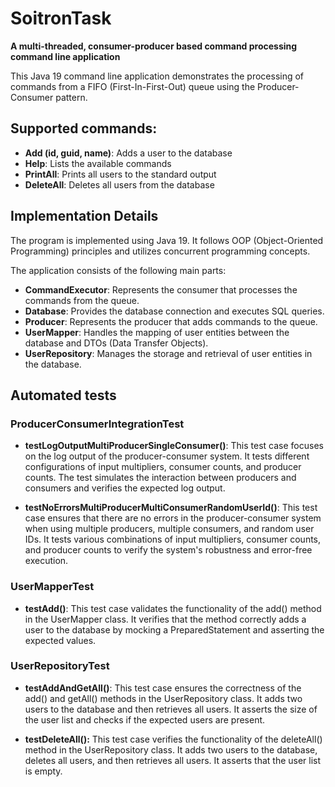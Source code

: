 # SoitronTask

**A multi-threaded, consumer-producer based command processing command line application**

This Java 19 command line application demonstrates the processing of commands from a FIFO (First-In-First-Out) queue
using the Producer-Consumer pattern.

## Supported commands:

- **Add (id, guid, name)**: Adds a user to the database
- **Help**: Lists the available commands
- **PrintAll**: Prints all users to the standard output
- **DeleteAll**: Deletes all users from the database

## Implementation Details

The program is implemented using Java 19.
It follows OOP (Object-Oriented Programming) principles and utilizes concurrent programming concepts.

The application consists of the following main parts:

- **CommandExecutor**: Represents the consumer that processes the commands from the queue.
- **Database**: Provides the database connection and executes SQL queries.
- **Producer**: Represents the producer that adds commands to the queue.
- **UserMapper**: Handles the mapping of user entities between the database and DTOs (Data Transfer Objects).
- **UserRepository**: Manages the storage and retrieval of user entities in the database.

## Automated tests

### ProducerConsumerIntegrationTest

- **testLogOutputMultiProducerSingleConsumer()**:
  This test case focuses on the log output of the producer-consumer system.
  It tests different configurations of input multipliers, consumer counts, and producer counts.
  The test simulates the interaction between producers and consumers and verifies the expected log output.

- **testNoErrorsMultiProducerMultiConsumerRandomUserId()**:
  This test case ensures that there are no errors in the producer-consumer system when using multiple producers,
  multiple consumers, and random user IDs.
  It tests various combinations of input multipliers, consumer counts,
  and producer counts to verify the system's robustness and error-free execution.

### UserMapperTest

- **testAdd()**:
  This test case validates the functionality of the add() method in the UserMapper class.
  It verifies that the method correctly adds a user to the database by mocking a PreparedStatement and asserting the expected
  values.

### UserRepositoryTest

- **testAddAndGetAll()**:
  This test case ensures the correctness of the add() and getAll() methods in the UserRepository class. It adds two users to the
  database and then retrieves all users.
  It asserts the size of the user list and checks if the expected users are present.

- **testDeleteAll():**
  This test case verifies the functionality of the deleteAll() method in the UserRepository class.
  It adds two users to the database, deletes all users, and then retrieves all users. It asserts that the user list is empty.


